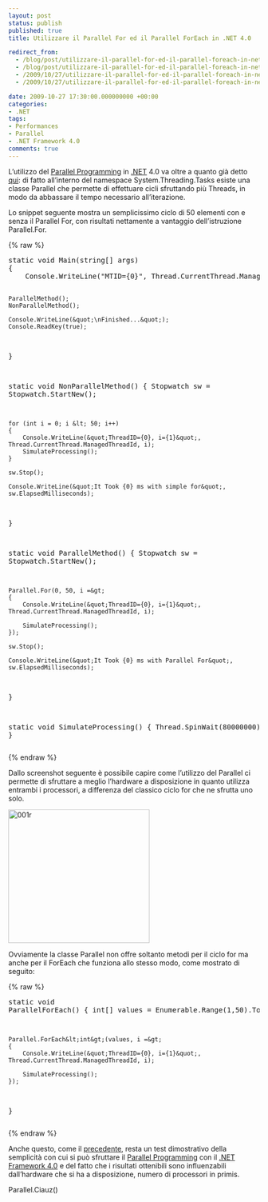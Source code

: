 ```yaml
---
layout: post
status: publish
published: true
title: Utilizzare il Parallel For ed il Parallel ForEach in .NET 4.0

redirect_from: 
  - /blog/post/utilizzare-il-parallel-for-ed-il-parallel-foreach-in-net-40/
  - /blog/post/utilizzare-il-parallel-for-ed-il-parallel-foreach-in-net-4-0/
  - /2009/10/27/utilizzare-il-parallel-for-ed-il-parallel-foreach-in-net-40/
  - /2009/10/27/utilizzare-il-parallel-for-ed-il-parallel-foreach-in-net-4-0/

date: 2009-10-27 17:30:00.000000000 +00:00
categories:
- .NET
tags:
- Performances
- Parallel
- .NET Framework 4.0
comments: true
---
```

<p>L’utilizzo del <a title="Parallel Programming" href="http://en.wikipedia.org/wiki/Parallel_computing" rel="nofollow" target="_blank">Parallel Programming</a> in <a title=".NET Framework" href="http://imperugo.tostring.it/categories/archive/.NET" target="_blank">.NET</a> 4.0 va oltre a quanto già detto <a title="Welcome Parallel Linq" href="http://imperugo.tostring.it/blog/post/welcome-parallel-linq" target="_blank">qui</a>: di fatto all’interno del namespace System.Threading.Tasks esiste una classe Parallel che permette di effettuare cicli sfruttando più Threads, in modo da abbassare il tempo necessario all’iterazione.</p>  <p>Lo snippet seguente mostra un semplicissimo ciclo di 50 elementi con e senza il Parallel For, con risultati nettamente a vantaggio dell’istruzione Parallel.For.</p>  {% raw %}<pre class="brush: csharp; ruler: true;">static void Main(string[] args)
{
    Console.WriteLine(&quot;MTID={0}&quot;, Thread.CurrentThread.ManagedThreadId);

    ParallelMethod();
    NonParallelMethod();
    
    Console.WriteLine(&quot;\nFinished...&quot;);
    Console.ReadKey(true);
}

static void NonParallelMethod()
{
    Stopwatch sw = Stopwatch.StartNew();

    for (int i = 0; i &lt; 50; i++)
    {
        Console.WriteLine(&quot;ThreadID={0}, i={1}&quot;, Thread.CurrentThread.ManagedThreadId, i);
        SimulateProcessing();
    }

    sw.Stop();

    Console.WriteLine(&quot;It Took {0} ms with simple for&quot;, sw.ElapsedMilliseconds);
}

static void ParallelMethod()
{
    Stopwatch sw = Stopwatch.StartNew();

    Parallel.For(0, 50, i =&gt;
    {
        Console.WriteLine(&quot;ThreadID={0}, i={1}&quot;, Thread.CurrentThread.ManagedThreadId, i);

        SimulateProcessing();
    });

    sw.Stop();

    Console.WriteLine(&quot;It Took {0} ms with Parallel For&quot;, sw.ElapsedMilliseconds);
}

static void SimulateProcessing()
{
    Thread.SpinWait(80000000);
}</pre>{% endraw %}

<p>Dallo screenshot seguente è possibile capire come l’utilizzo del Parallel ci permette di sfruttare a meglio l’hardware a disposizione in quanto utilizza entrambi i processori, a differenza del classico ciclo for che ne sfrutta uno solo.</p>

<p><a href="http://imperugo.tostring.it/Content/Uploaded/image/001r_2.jpg" rel="shadowbox"><img style="border-right-width: 0px; display: inline; border-top-width: 0px; border-bottom-width: 0px; border-left-width: 0px" title="001r" border="0" alt="001r" src="http://imperugo.tostring.it/Content/Uploaded/image/001r_thumb.jpg" width="283" height="267" /></a> </p>

<p>Ovviamente la classe Parallel non offre soltanto metodi per il ciclo for ma anche per il ForEach che funziona allo stesso modo, come mostrato di seguito:</p>

{% raw %}<pre class="brush: csharp; ruler: true;">static void ParallelForEach()
{
    int[] values = Enumerable.Range(1,50).ToArray();

    Parallel.ForEach&lt;int&gt;(values, i =&gt;
    {
        Console.WriteLine(&quot;ThreadID={0}, i={1}&quot;, Thread.CurrentThread.ManagedThreadId, i);

        SimulateProcessing();
    });
}</pre>{% endraw %}

<p>Anche questo, come il <a title="Welcome Parallel Linq" href="http://imperugo.tostring.it/blog/post/welcome-parallel-linq" target="_blank">precedente</a>, resta un test dimostrativo della semplicità con cui si può sfruttare il <a title="Parallel Programming" href="http://en.wikipedia.org/wiki/Parallel_computing" rel="nofollow" target="_blank">Parallel Programming</a> con il <a title=".NET Framework 4.0" href="http://imperugo.tostring.it/tags/archive/.net+framework+4.0" target="_blank">.NET Framework 4.0</a> e del fatto che i risultati ottenibili sono influenzabili dall’hardware che si ha a disposizione, numero di processori in primis.</p>

<p>Parallel.Ciauz()</p>
